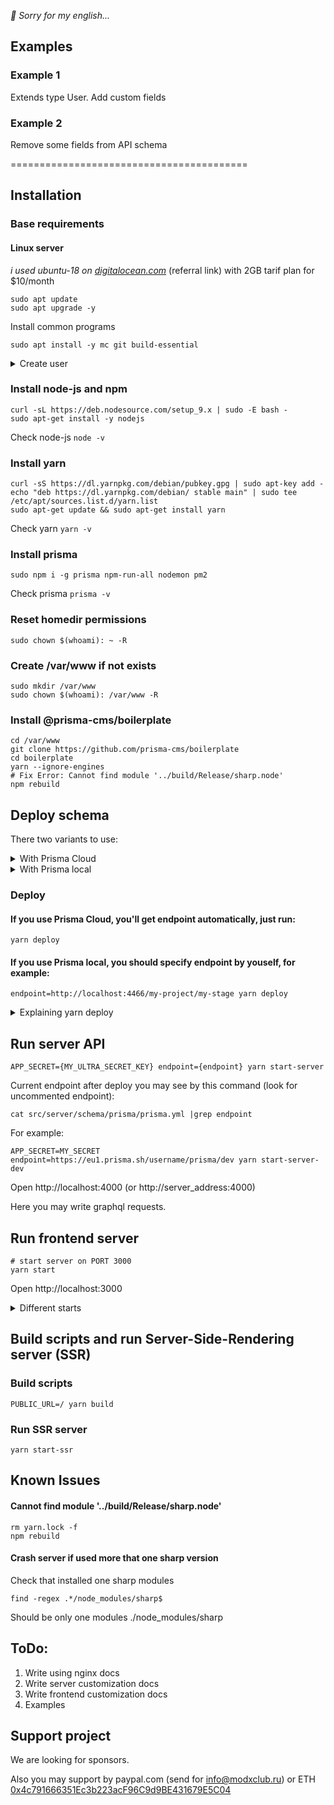 
*🙌 Sorry for my english...*

## Examples

### Example 1
Extends type User. Add custom fields

### Example 2
Remove some fields from API schema


=========================================

## Installation
 
### Base requirements
#### Linux server 
*i used ubuntu-18 on [digitalocean.com](https://m.do.co/c/b6a1f9d7298e)* (referral link) with 2GB tarif plan for $10/month

```shell
sudo apt update
sudo apt upgrade -y
```

Install common programs
```shell
sudo apt install -y mc git build-essential
```

<details>
  <summary>Create user</summary>

  ```shell
  # Create user (not required if you use another user)
  sudo useradd USERNAME -d /home/USERNAME -G sudo -s /bin/bash
  sudo mkdir /home/USERNAME
  cd /home/USERNAME

  # for bash hightlighting
  wget https://gist.githubusercontent.com/Fi1osof/2f8ea23f5411c5c7a0e0025f04941aee/raw/.bashrc 

  sudo chown USERNAME: /home/USERNAME -R

  # set password
  passwd USERNAME
  ```

</details>


### Install node-js and npm
```shell
curl -sL https://deb.nodesource.com/setup_9.x | sudo -E bash -
sudo apt-get install -y nodejs
```
Check node-js `node -v`


### Install yarn
```shell
curl -sS https://dl.yarnpkg.com/debian/pubkey.gpg | sudo apt-key add -
echo "deb https://dl.yarnpkg.com/debian/ stable main" | sudo tee /etc/apt/sources.list.d/yarn.list
sudo apt-get update && sudo apt-get install yarn
```
Check yarn `yarn -v`


### Install prisma
```shell
sudo npm i -g prisma npm-run-all nodemon pm2
```
Check prisma `prisma -v`

### Reset homedir permissions
```shell
sudo chown $(whoami): ~ -R
```

### Create /var/www if not exists
```shell
sudo mkdir /var/www
sudo chown $(whoami): /var/www -R
```

### Install @prisma-cms/boilerplate
```shell
cd /var/www
git clone https://github.com/prisma-cms/boilerplate
cd boilerplate
yarn --ignore-engines
# Fix Error: Cannot find module '../build/Release/sharp.node'
npm rebuild
```


## Deploy schema

There two variants to use:
<details>
  <summary>With Prisma Cloud</summary>
 
  Signup on [www.prisma.io/cloud/](https://www.prisma.io/cloud/)



  If you use Prisma Cloud, first you need signin. 
  Note: for authorize required browser able opened from commandline. If you want authorize on server which does not have X and can not run browser, you should install prisma localy on your own computer, run `prisma login` localy, then copy local file ~/.prisma/config.yml on target server. 

  Check you is logged in.
  ```
  prisma account
  ```
  If you loged in success, you can run `yarn deploy`.

</details>

<details>
  <summary>With Prisma local</summary>
 

  ## Install prisma local

  ### Install docker
  ```shell
  sudo apt-get install software-properties-common python-software-properties
  sudo apt-key adv --keyserver hkp://p80.pool.sks-keyservers.net:80 --recv-keys 58118E89F3A912897C070ADBF76221572C52609D
  sudo apt-add-repository 'deb https://apt.dockerproject.org/repo ubuntu-xenial main'
  sudo apt-get update
  sudo apt-get install -y docker-engine
  ```
  Check docker installed
  `docker -v`

  ### Install docker-compose
  ```shell
  sudo curl -L https://github.com/docker/compose/releases/download/1.18.0/docker-compose-`uname -s`-`uname -m` -o /usr/local/bin/docker-compose
  sudo chmod +x /usr/local/bin/docker-compose
  ```
  Check docker-compose `docker-compose -v`

  ### Start prisma docker images
  *Note: before do this, you can edit src/server/schema/prisma/docker-compose.yml for change prisma port and password.*
  ```
  sudo docker-compose -f ./src/server/schema/prisma/docker-compose.yml up -d
  ```

  ### Start PhpMyAdmin (optionaly)
  ```
  sudo docker run -d --link prisma_mysql_1:db --network prisma_default -p 8080:80 phpmyadmin/phpmyadmin
  ```

</details>


### Deploy
#### If you use Prisma Cloud, you'll get endpoint automatically, just run:
```shell
yarn deploy
```
#### If you use Prisma local, you should specify endpoint by youself, for example:
```shell
endpoint=http://localhost:4466/my-project/my-stage yarn deploy
```
<details>
  <summary>
    Explaining yarn deploy
  </summary>

  *Note: you sould not execute this commands separately from `yarn deploy`, but may, if undestand what they are doing.*

    This command run several commands:
    1. `yarn build-schema-prisma` - generate raw graphql schema (for backend)
    2. `yarn deploy-schema` - deploy generated schema into prisma server. <br />
      If you deploy schema for update exists database and wont force deploy while prisma reject deleting data, you may use `yarn deploy-schema -f` OR `yarn deploy-force` (for run complete procedure).
    3. `yarn get-schema -p prisma` - get schema from prisma server
    4. `yarn build-schema-api` - generate API schema (for frontend)
    5. `yarn generate-fragments-api` - generate JS fragments for apollo client.

</details>



## Run server API
```shell
APP_SECRET={MY_ULTRA_SECRET_KEY} endpoint={endpoint} yarn start-server
```
Current endpoint after deploy you may see by this command (look for uncommented endpoint):
```shell
cat src/server/schema/prisma/prisma.yml |grep endpoint
```

For example:
```shell
APP_SECRET=MY_SECRET endpoint=https://eu1.prisma.sh/username/prisma/dev yarn start-server-dev
```

Open http://localhost:4000 (or http://server_address:4000)

Here you may write graphql requests.


## Run frontend server
```shell
# start server on PORT 3000
yarn start

```

Open http://localhost:3000 

<details>
  <summary>Different starts</summary>

  ```shell
  # specify your own port
  PORT=3223 yarn start

  # or run on default web-port (admin permissions required)
  sudo PORT=80 yarn start

  # or run https (admin permissions required, used self-signed certificate)
  sudo HTTPS=true PORT=443 yarn start
  ```

</details>

## Build scripts and run Server-Side-Rendering server (SSR)

### Build scripts
```shell
PUBLIC_URL=/ yarn build
```

### Run SSR server
```shell
yarn start-ssr
```


## Known Issues
#### Cannot find module '../build/Release/sharp.node'
```shell
rm yarn.lock -f
npm rebuild
```

#### Crash server if used more that one sharp version
Check that installed one sharp modules
```shell
find -regex .*/node_modules/sharp$
```
Should be only one modules ./node_modules/sharp
 
 
## ToDo:
1. Write using nginx docs
2. Write server customization docs
3. Write frontend customization docs
4. Examples

## Support project
We are looking for sponsors.

Also you may support by paypal.com (send for info@modxclub.ru) or ETH [0x4c791666351Ec3b223acF96C9d9BE431679E5C04](https://etherscan.io/address/0x4c791666351Ec3b223acF96C9d9BE431679E5C04)